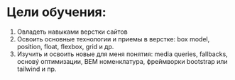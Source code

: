 # Цели обучения: 
1. Овладеть навыками верстки сайтов
1. Освоить основные технологии и приемы в верстке: box model, position, float, flexbox, grid и др.
1. Изучить и освоить новые для меня понятия:  media queries, fallbacks, основý оптимизации, BEM номенклатура, фреймворки bootstrap или tailwind и пр.

